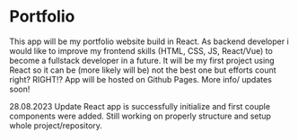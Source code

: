 # Portfolio
This app will be my portfolio website build in React. 
As backend developer i would like to improve my frontend skills (HTML, CSS, JS, React/Vue) to become a fullstack developer in a future. 
It will be my first project using React so it can be (more likely will be) not the best one but efforts count right? RIGHT!? 
App will be hosted on Github Pages.
More info/ updates soon! 

28.08.2023 Update
React app is successfully initialize and first couple components were added. Still working on properly structure and setup whole project/repository.
